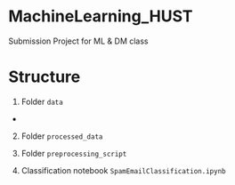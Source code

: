 # MachineLearning_HUST
Submission Project for ML &amp; DM class

# Structure
1. Folder `data`
- 

2. Folder `processed_data`

3. Folder `preprocessing_script`

4. Classification notebook `SpamEmailClassification.ipynb`